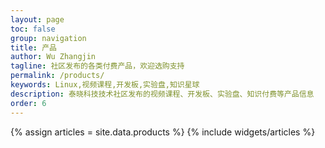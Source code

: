 ```yaml
---
layout: page
toc: false
group: navigation
title: 产品
author: Wu Zhangjin
tagline: 社区发布的各类付费产品，欢迎选购支持
permalink: /products/
keywords: Linux,视频课程,开发板,实验盘,知识星球
description: 泰晓科技技术社区发布的视频课程、开发板、实验盘、知识付费等产品信息
order: 6
---
```


<section id="home">
  {% assign articles = site.data.products %}
  {% include widgets/articles %}
</section>
